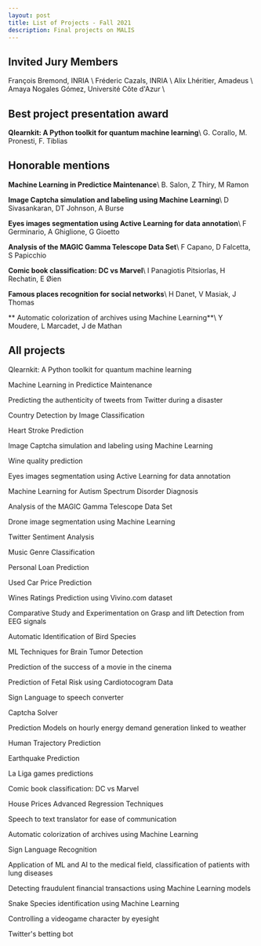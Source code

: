 ```yaml
---
layout: post
title: List of Projects - Fall 2021
description: Final projects on MALIS
---
```

## Invited Jury Members
François Bremond, INRIA \\
Fréderic Cazals, INRIA \\
Alix Lhéritier, Amadeus \\
Amaya Nogales Gómez, Université Côte d'Azur \\

## Best project presentation award
**Qlearnkit: A Python toolkit for quantum machine learning**\\
G. Corallo, M. Pronesti, F. Tiblias

## Honorable mentions
**Machine Learning in Predictice Maintenance**\\
B. Salon, Z Thiry, M Ramon

**Image Captcha simulation and labeling using Machine Learning**\\
D Sivasankaran, DT Johnson, A Burse

**Eyes images segmentation using Active Learning for data annotation**\\
F Germinario, A Ghiglione, G Gioetto  

**Analysis of the MAGIC Gamma Telescope Data Set**\\
F Capano, D Falcetta, S Papicchio

**Comic book classification: DC vs Marvel**\\
I Panagiotis Pitsiorlas, H Rechatin, E Øien 

**Famous places recognition for social networks**\\
H Danet, V Masiak, J Thomas 

** Automatic colorization of archives using Machine Learning**\\
Y Moudere, L Marcadet, J de Mathan


## All projects
Qlearnkit: A Python toolkit for quantum machine learning 

Machine Learning in Predictice Maintenance 

Predicting the authenticity of tweets from Twitter during a disaster

Country Detection by Image Classification 

Heart Stroke Prediction 

Image Captcha simulation and labeling using Machine Learning 

Wine quality prediction 

Eyes images segmentation using Active Learning for data annotation 

Machine Learning for Autism Spectrum Disorder Diagnosis 

Analysis of the MAGIC Gamma Telescope Data Set 

Drone image segmentation using Machine Learning 

Twitter Sentiment Analysis 

Music Genre Classification 

Personal Loan Prediction 

Used Car Price Prediction 

Wines Ratings Prediction using Vivino.com dataset 

Comparative Study and Experimentation on Grasp and lift Detection from EEG signals

Automatic Identification of Bird Species 

ML Techniques for Brain Tumor Detection 

Prediction of the success of a movie in the cinema 

Prediction of Fetal Risk using Cardiotocogram Data 

Sign Language to speech converter

Captcha Solver 

Prediction Models on hourly energy demand generation linked to weather 

Human Trajectory Prediction 

Earthquake Prediction 

La Liga games predictions 

Comic book classification: DC vs Marvel 

House Prices Advanced Regression Techniques 

Speech to text translator for ease of communication 

Automatic colorization of archives using Machine Learning 

Sign Language Recognition 

Application of ML and AI to the medical field, classification of patients with lung diseases 

Detecting fraudulent financial transactions using Machine Learning models 

Snake Species identification using Machine Learning 

Controlling a videogame character by eyesight

Twitter's betting bot

